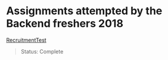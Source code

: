 # Assignments attempted by the Backend freshers 2018

[RecruitmentTest](https://github.com/Polaris000/BackendJuniorProjects/tree/master/Recruitment_Test) 
> Status: Complete
